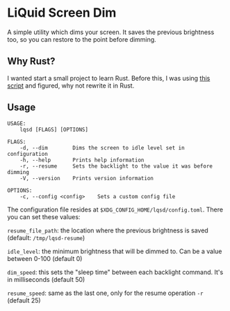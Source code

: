 # LiQuid Screen Dim
A simple utility which dims your screen. It saves the previous brightness too, so you can restore to the point before dimming.

## Why Rust?
I wanted start a small project to learn Rust. Before this, I was using [this script](https://github.com/Bonnee/dotfiles/blob/wayland/scripts/bin/dim.sh) and figured, why not rewrite it in Rust.

## Usage
```
USAGE:
    lqsd [FLAGS] [OPTIONS]

FLAGS:
    -d, --dim        Dims the screen to idle level set in configuration
    -h, --help       Prints help information
    -r, --resume     Sets the backlight to the value it was before dimming
    -V, --version    Prints version information

OPTIONS:
    -c, --config <config>    Sets a custom config file
```
The configuration file resides at `$XDG_CONFIG_HOME/lqsd/config.toml`. There you can set these values:

`resume_file_path`: the location where the previous brightness is saved (default: `/tmp/lqsd-resume`)

`idle_level`: the minimum brightness that will be dimmed to. Can be a value between 0-100 (default 0)

`dim_speed`: this sets the "sleep time" between each backlight command. It's in milliseconds (default 50)

`resume_speed`: same as the last one, only for the resume operation `-r` (default 25)

